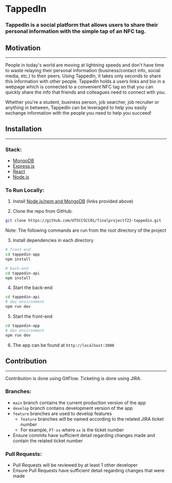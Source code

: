 # TappedIn

### TappedIn is a social platform that allows users to share their personal information with the simple tap of an NFC tag.

## Motivation
---

People in today's world are moving at lightning speeds and don't have time to waste relaying their personal information (business/contact info, social media, etc.) to their peers. Using TappedIn, it takes only seconds to share this information with other people. TappedIn holds a users links and bio in a webpage which is connected to a convenient NFC tag so that you can quickly share the info that friends and colleagues need to connect with you.

Whether you're a student, business person, job searcher, job recruiter or anything in between, TappedIn can be leveraged to help you easily exchange information with the people you need to help you succeed!

## Installation
---
<h3 id='stack'>Stack:</h3>

- [MongoDB](https://www.mongodb.com/)
- [Express.js](https://expressjs.com/)
- [React](https://reactjs.org/)
- [Node.js](https://nodejs.org/en/)

### To Run Locally:
1. Install [Node.js/npm and MongoDB](#stack) (links provided above)

2. Clone the repo from GitHub:

```bash
git clone https://github.com/UTSCCSCC01/finalprojectf22-tappedin.git
```

Note: The following commands are run from the root directory of the project

3. Install dependencies in each directory

```bash
# front-end
cd tappedin-app
npm install
```

```bash
# back-end
cd tappedin-api
npm install
```

4. Start the back-end

```bash
cd tappedin-api
# dev environment
npm run dev
```

5. Start the front-end

```bash
cd tappedin-app
# dev environment
npm run dev
```

6. The app can be found at `http://localhost:3000`

## Contribution
---
Contribution is done using GitFlow. Ticketing is done using JIRA.
### Branches:
- `main` branch contains the current production version of the app
- `develop` branch contains development version of the app
- `feature` branches are used to develop features
    - `feature` branches will be named according to the related JIRA ticket number
    - For example, `FT-xx` where `xx` is the ticket number
- Ensure commits have sufficient detail regarding changes made and contain the related ticket number

### Pull Requests:
- Pull Requests will be reviewed by at least 1 other developer
- Ensure Pull Requests have sufficient detail regarding changes that were made